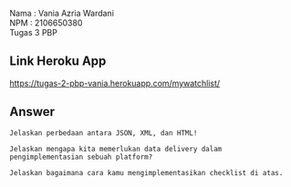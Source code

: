 Nama : Vania Azria Wardani  
NPM : 2106650380    
Tugas 3 PBP

## Link Heroku App
https://tugas-2-pbp-vania.herokuapp.com/mywatchlist/

## Answer
```shell
Jelaskan perbedaan antara JSON, XML, dan HTML!
```

```shell
Jelaskan mengapa kita memerlukan data delivery dalam pengimplementasian sebuah platform?
```

```shell
Jelaskan bagaimana cara kamu mengimplementasikan checklist di atas.
```
